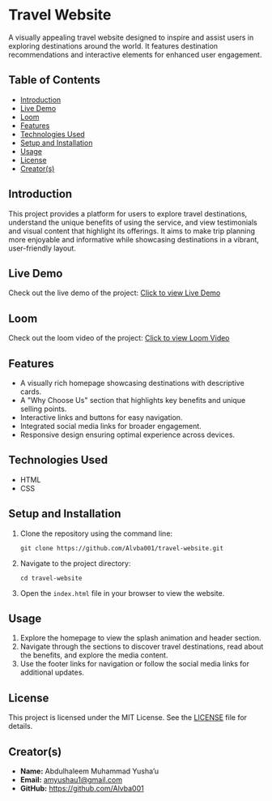   <h1>Travel Website</h1>
    <p>A visually appealing travel website designed to inspire and assist users in exploring destinations around the world. It features destination recommendations and interactive elements for enhanced user engagement.</p>

<h2>Table of Contents</h2>
    <ul>
        <li><a href="#introduction">Introduction</a></li>
        <li><a href="#live-demo">Live Demo</a></li>
         <li><a href="#loomvideo">Loom</a></li>
        <li><a href="#features">Features</a></li>
        <li><a href="#technologies-used">Technologies Used</a></li>
        <li><a href="#setup-and-installation">Setup and Installation</a></li>
        <li><a href="#usage">Usage</a></li>
        <li><a href="#license">License</a></li>
        <li><a href="#creators">Creator(s)</a></li>
    </ul>

<h2 id="introduction">Introduction</h2>
    <p>This project provides a platform for users to explore travel destinations, understand the unique benefits of using the service, and view testimonials and visual content that highlight its offerings. It aims to make trip planning more enjoyable and informative while showcasing destinations in a vibrant, user-friendly layout.</p>

<h2 id="live-demo">Live Demo</h2>
    <p>Check out the live demo of the project: <a href="https://travel-website-6z8i.onrender.com" target="_blank">Click to view Live Demo</a></p>
    <h2 id="loomvideo">Loom</h2>
    <p>Check out the loom video of the project: <a href="" target="_blank">Click to view Loom Video</a></p>


<h2 id="features">Features</h2>
    <ul>
        <li>A visually rich homepage showcasing destinations with descriptive cards.</li>
        <li>A "Why Choose Us" section that highlights key benefits and unique selling points.</li>
        <li>Interactive links and buttons for easy navigation.</li>
        <li>Integrated social media links for broader engagement.</li>
        <li>Responsive design ensuring optimal experience across devices.</li>
    </ul>

<h2 id="technologies-used">Technologies Used</h2>
    <ul>
        <li>HTML</li>
        <li>CSS</li>
    </ul>

<h2 id="setup-and-installation">Setup and Installation</h2>
    <ol>
        <li>Clone the repository using the command line:
            <pre><code>git clone https://github.com/Alvba001/travel-website.git</code></pre>
        </li>
        <li>Navigate to the project directory:
            <pre><code>cd travel-website</code></pre>
        </li>
        <li>Open the <code>index.html</code> file in your browser to view the website.</li>
    </ol>

<h2 id="usage">Usage</h2>
    <ol>
        <li>Explore the homepage to view the splash animation and header section.</li>
        <li>Navigate through the sections to discover travel destinations, read about the benefits, and explore the media content.</li>
        <li>Use the footer links for navigation or follow the social media links for additional updates.</li>
    </ol>

<h2 id="license">License</h2>
    <p>This project is licensed under the MIT License. See the <a href="LICENSE">LICENSE</a> file for details.</p>

<h2 id="creators">Creator(s)</h2>
    <ul>
        <li><strong>Name:</strong> Abdulhaleem Muhammad Yusha’u</li>
        <li><strong>Email:</strong> <a href="mailto:amyushau1@gmail.com">amyushau1@gmail.com</a></li>
        <li><strong>GitHub:</strong> <a href="https://github.com/Alvba001" target="_blank">https://github.com/Alvba001</a></li>
    </ul>